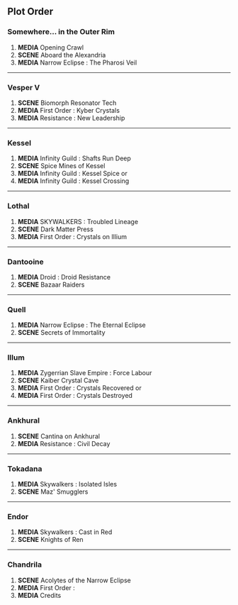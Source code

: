 ## Plot Order

### Somewhere... in the Outer Rim

1. **MEDIA** Opening Crawl
1. **SCENE** Aboard the Alexandria
1. **MEDIA** Narrow Eclipse : The Pharosi Veil

---

### Vesper V

1. **SCENE** Biomorph Resonator Tech
1. **MEDIA** First Order : Kyber Crystals
1. **MEDIA** Resistance : New Leadership

---

### Kessel

1. **MEDIA** Infinity Guild : Shafts Run Deep 
1. **SCENE** Spice Mines of Kessel
1. **MEDIA** Infinity Guild : Kessel Spice
or 
1. **MEDIA** Infinity Guild : Kessel Crossing

---

### Lothal

1. **MEDIA** SKYWALKERS : Troubled Lineage
1. **SCENE** Dark Matter Press 
1. **MEDIA** First Order : Crystals on Illium
---

### Dantooine

1. **MEDIA** Droid : Droid Resistance 
1. **SCENE** Bazaar Raiders 

---

### Quell

1. **MEDIA** Narrow Eclipse : The Eternal Eclipse
1. **SCENE** Secrets of Immortality

---

### Illum

1. **MEDIA** Zygerrian Slave Empire : Force Labour
1. **SCENE** Kaiber Crystal Cave
1. **MEDIA** First Order : Crystals Recovered
or
1. **MEDIA** First Order : Crystals Destroyed

---

### Ankhural

1. **SCENE** Cantina on Ankhural
1. **MEDIA** Resistance : Civil Decay

---

### Tokadana

1. **MEDIA** Skywalkers : Isolated Isles
1. **SCENE** Maz' Smugglers

---

### Endor

1. **MEDIA** Skywalkers : Cast in Red
1. **SCENE** Knights of Ren

---

### Chandrila

1. **SCENE** Acolytes of the Narrow Eclipse
1. **MEDIA** First Order : 
1. **MEDIA** Credits